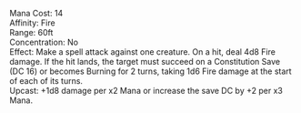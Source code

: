 Mana Cost: 14  
Affinity: Fire  
Range: 60ft  
Concentration: No  
Effect: Make a spell attack against one creature. On a hit, deal 4d8 Fire damage. If the hit lands, the target must succeed on a Constitution Save (DC 16) or becomes Burning for 2 turns, taking 1d6 Fire damage at the start of each of its turns.  
Upcast: +1d8 damage per x2 Mana or increase the save DC by +2 per x3 Mana.
